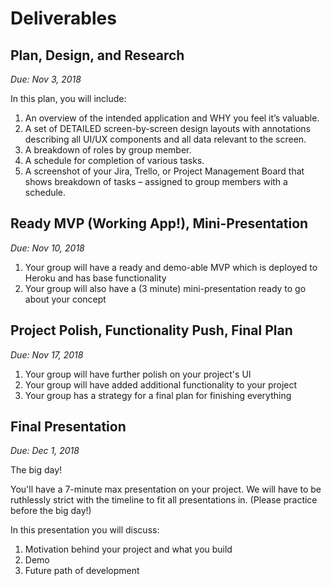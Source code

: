 # Deliverables

## Plan, Design, and Research
_Due: Nov 3, 2018_

In this plan, you will include:
1. An overview of the intended application and WHY you feel it’s valuable.
1. A set of DETAILED screen-by-screen design layouts with annotations describing all UI/UX components and all data relevant to the screen.
1. A breakdown of roles by group member.
1. A schedule for completion of various tasks. 
1. A screenshot of your Jira, Trello, or Project Management Board that shows breakdown of tasks – assigned to group members with a schedule. 


## Ready MVP (Working App!), Mini-Presentation
_Due: Nov 10, 2018_

1. Your group will have a ready and demo-able MVP which is deployed to Heroku and has base functionality
1. Your group will also have a (3 minute) mini-presentation ready to go about your concept

## Project Polish, Functionality Push, Final Plan
_Due: Nov 17, 2018_

1. Your group will have further polish on your project's UI
1. Your group will have added additional functionality to your project
1. Your group has a strategy for a final plan for finishing everything

## Final Presentation
_Due: Dec 1, 2018_

The big day!

You'll have a 7-minute max presentation on your project. We will have to be ruthlessly strict with the timeline to fit all presentations in. (Please practice before the big day!)

In this presentation you will discuss:
1. Motivation behind your project and what you build
1. Demo
1. Future path of development
